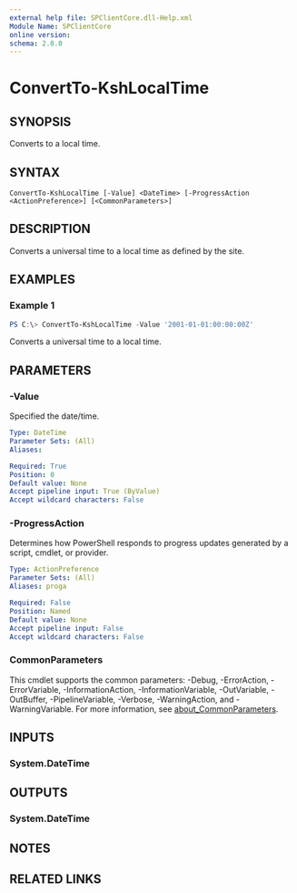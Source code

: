 ```yaml
---
external help file: SPClientCore.dll-Help.xml
Module Name: SPClientCore
online version:
schema: 2.0.0
---
```


# ConvertTo-KshLocalTime

## SYNOPSIS
Converts to a local time.

## SYNTAX

```
ConvertTo-KshLocalTime [-Value] <DateTime> [-ProgressAction <ActionPreference>] [<CommonParameters>]
```

## DESCRIPTION
Converts a universal time to a local time as defined by the site.

## EXAMPLES

### Example 1
```powershell
PS C:\> ConvertTo-KshLocalTime -Value '2001-01-01:00:00:00Z'
```

Converts a universal time to a local time.

## PARAMETERS

### -Value
Specified the date/time.

```yaml
Type: DateTime
Parameter Sets: (All)
Aliases:

Required: True
Position: 0
Default value: None
Accept pipeline input: True (ByValue)
Accept wildcard characters: False
```

### -ProgressAction
Determines how PowerShell responds to progress updates generated by a script, cmdlet, or provider.

```yaml
Type: ActionPreference
Parameter Sets: (All)
Aliases: proga

Required: False
Position: Named
Default value: None
Accept pipeline input: False
Accept wildcard characters: False
```

### CommonParameters
This cmdlet supports the common parameters: -Debug, -ErrorAction, -ErrorVariable, -InformationAction, -InformationVariable, -OutVariable, -OutBuffer, -PipelineVariable, -Verbose, -WarningAction, and -WarningVariable. For more information, see [about_CommonParameters](http://go.microsoft.com/fwlink/?LinkID=113216).

## INPUTS

### System.DateTime

## OUTPUTS

### System.DateTime

## NOTES

## RELATED LINKS
